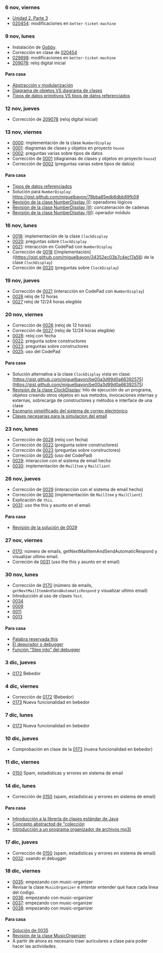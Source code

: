 ### 6 nov, viernes
* [Unidad 2. Parte 3](https://docs.google.com/presentation/d/1mEKb91_joya0wWqZQ9DkMJH_eSo5aHf2VHSifykKowU/edit?usp=sharing)
* [020454](actividades/020454.md): modificaciones en `better-ticket-machine`


### 9 nov, lunes
* Instalación de [Gobby](https://gobby.github.io/).
* Corrección en clase de [020454](actividades/020454.md)
* [029898](actividades/029898.md): modificaciones en `better-ticket-machine`
* [209078](actividades/209078.md): reloj digital inicial

#### Para casa
* [Abstracción y modularización](http://youtu.be/Xml9__jfC98)
* [Diagrama de objetos VS diagrama de clases](http://youtu.be/C6FM6SeBLXY)
* [Tipos de datos primitivos VS tipos de datos referenciados](http://youtu.be/ukNV9hwJNhY)


### 12 nov, jueves
* Corrección de [209078](actividades/209078.md) (reloj digital inicial)


### 13 nov, viernes
* [0000](actividades/0000.md): implementación de la clase `NumberDisplay`
* [0001](actividades/0001.md): diagramas de clases y objetos en proyecto `house`
* [0002](actividades/0002.md): preguntas varias sobre tipos de datos
* Corrección de [0001](actividades/0001.md) (diagramas de clases y objetos en proyecto `house`)
* Corrección de [0002](actividades/0002.md) (preguntas varias sobre tipos de datos)


#### Para casa
* [Tipos de datos referenciados](documentacion/tiposDeDatosPrimitivos.md)
* Solución para `NumberDisplay`: https://gist.github.com/miguelbayon/78bba85edb6dbb89fb59
* [Revisión de la clase NumberDisplay (I)](http://youtu.be/9BcK7nrjYMA): operadores lógicos
* [Revisión de la clase NumberDisplay (II)](http://youtu.be/67Bq7dhgdFI): concatenación de cadenas
* [Revisión de la clase NumberDisplay (III)](http://youtu.be/STqnDJgP4bI): operador módulo


### 16 nov, lunes
* [0018](actividades/0018.md): implementación de la clase `ClockDisplay`
* [0020](actividades/0020.md): preguntas sobre `ClockDisplay`
* [0021](actividades/0021.md): interacción en CodePad con `NumberDisplay`
* Corrección de [0018](actividades/0018.md) ([implementación]((https://gist.github.com/miguelbayon/34352ec03b7c4ec17a56) de la clase `ClockDisplay`) 
* Corrección de [0020](actividades/0020.md) (preguntas sobre `ClockDisplay`)

### 19 nov, jueves
* Corrección de [0021](actividades/0021.md) (interacción en CodePad con `NumberDisplay`)
* [0026](actividades/0026.md) reloj de 12 horas
* [0027](actividades/0027.md) reloj de 12/24 horas elegible


### 20 nov, viernes
* Corrección de [0026](actividades/0026.md) (reloj de 12 horas)
* Corrección de [0027](actividades/0026.md) (reloj de 12/24 horas elegible)
* [0028](https://github.com/miguelbayon/pro015/blob/master/actividades/0028.md): reloj con fecha
* [0022](https://github.com/miguelbayon/pro015/blob/master/actividades/0022.md): pregunta sobre constructores
* [0023](https://github.com/miguelbayon/pro015/blob/master/actividades/0023.md): preguntas sobre constructores
* [0025](https://github.com/miguelbayon/pro015/blob/master/actividades/0025.md): uso del CodePad

#### Para casa
* Solución alternativa a la clase `ClockDisplay` vista en clase: [https://gist.github.com/miguelbayon/be00a3d99d0a66392575](https://gist.github.com/miguelbayon/be00a3d99d0a66392575)
* [Revisión de la clase ClockDisplay](http://youtu.be/9xnWk7KdWEQ): hilo de ejecución de un programa, objetos  creando otros objetos en sus metodos, invocaciones internas y externas, sobrecarga de constructores y métodos e interface de una clase
* [Escenario simplificado del sistema de correo electrónico](http://youtu.be/2TZxZqEQnTc)
* [Clases necesarias para la simulacion del email](http://youtu.be/Yq1AXheoDwQ)

### 23 nov, lunes
* Corrección de [0028](https://github.com/miguelbayon/pro015/blob/master/actividades/0028.md) (reloj con fecha)
* Corrección de [0022](https://github.com/miguelbayon/pro015/blob/master/actividades/0022.md) (pregunta sobre constructores)
* Corrección de [0023](https://github.com/miguelbayon/pro015/blob/master/actividades/0023.md) (preguntas sobre constructores)
* Corrección de [0025](https://github.com/miguelbayon/pro015/blob/master/actividades/0025.md) (uso del CodePad)
* [0029](https://github.com/miguelbayon/pro015/blob/master/actividades/0029.md): interaccion con el sistema de email hecho
* [0030](https://github.com/miguelbayon/pro015/blob/master/actividades/0030.md): implementación de `MailItem` y `MailClient`


### 26 nov, jueves
* Corrección de [0029](https://github.com/miguelbayon/pro015/blob/master/actividades/0029.md) (interacción con el sistema de email hecho)
* Corrección de [0030](https://github.com/miguelbayon/pro015/blob/master/actividades/0030.md) (implementación de `MailItem` y `MailClient`)
* Explicación de `this`.
* [0031](https://github.com/miguelbayon/pro015/blob/master/actividades/0031.md): uso the this y asunto en el email.

#### Para casa
* [Revisión de la solución de 0029](http://youtu.be/U3mMTjcbojA)


### 27 nov, viernes
* [0170](https://github.com/miguelbayon/pro015/blob/master/actividades/0170.md): número de emails, getNextMailItemAndSendAutomaticRespond y visualizar ultimo email.
* Correción de [0031](https://github.com/miguelbayon/pro015/blob/master/actividades/0031.md) (uso the this y asunto en el email)


### 30 nov, lunes
* Corrección de [0170](https://github.com/miguelbayon/pro015/blob/master/actividades/0170.md) (número de emails, `getNextMailItemAndSendAutomaticRespond` y visualizar ultimo email)
* Introducción al uso de clases `Test`.
* [0034](https://github.com/miguelbayon/pro015/blob/master/actividades/0034.md)
* [0009](https://github.com/miguelbayon/pro015/blob/master/actividades/0009.md)
* [0011](https://github.com/miguelbayon/pro015/blob/master/actividades/0011.md)
* [0013](https://github.com/miguelbayon/pro015/blob/master/actividades/0013.md)

#### Para casa
* [Palabra reservada this](http://youtu.be/JkR4IXaSCc8)
* [El depurador o debugger](http://youtu.be/Qg9uFcoaV4I)
* [Función "Step into" del debugger](http://youtu.be/tjvz2UxBJzk)

### 3 dic, jueves
* [0172](https://github.com/miguelbayon/pro015/blob/master/actividades/0172.md) Bebedor


### 4 dic, viernes
* Corrección de [0172](https://github.com/miguelbayon/pro015/blob/master/actividades/0172.md) (Bebedor)
* [0173](https://github.com/miguelbayon/pro015/blob/master/actividades/0173.md) Nueva funcionalidad en bebedor


### 7 dic, lunes
* [0173](https://github.com/miguelbayon/pro015/blob/master/actividades/0173.md) Nueva funcionalidad en bebedor


### 10 dic, jueves
* Comprobación en clase de la [0173](https://github.com/miguelbayon/pro015/blob/master/actividades/0173.md) (nueva funcionalidad en bebedor)


### 11 dic, viernes
* [0150](https://github.com/miguelbayon/pro015/blob/master/actividades/0150.md) Spam, estadísticas y errores en sistema de email


### 14 dic, lunes
* Corrección de  [0150](https://github.com/miguelbayon/pro015/blob/master/actividades/0150.md) (spam, estadísticas y errores en sistema de email)

#### Para casa
* [Introducción a la librería de clases estándar de Java](http://youtu.be/qP7MW41TQKo)
* [Concepto abstractod de "colección](http://youtu.be/E9S90yHBlwA)
* [Introducción a un programa organizador de archivos mp3)](http://youtu.be/DAGgBZArISM)


### 17 dic, jueves
* Corrección de  [0150](https://github.com/miguelbayon/pro015/blob/master/actividades/0150.md) (spam, estadísticas y errores en sistema de email)
* [0032](https://github.com/miguelbayon/pro015/blob/master/actividades/0032.md): usando el debugger


### 18 dic, viernes
* [0035](https://github.com/miguelbayon/pro015/blob/master/actividades/0035.md): empezando con music-organizer
* Revisar la clase `MusicOrganizer` e intentar entender qué hace cada línea del ćodigo.
* [0036](https://github.com/miguelbayon/pro015/blob/master/actividades/0036.md): empezando con music-organizer
* [0037](https://github.com/miguelbayon/pro015/blob/master/actividades/0037.md): empezando con music-organizer
* [0038](https://github.com/miguelbayon/pro015/blob/master/actividades/0038.md): empezando con music-organizer


#### Para casa
* [Solución de 0035](http://youtu.be/u35hIfRjeUw)
* [Revisión de la clase MusicOrganizer](http://youtu.be/-hU1_4LO7Xo)
* A partir de ahora es necesario traer auriculares a clase para poder hacer las actividades.

